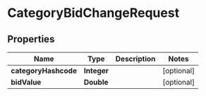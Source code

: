 
# CategoryBidChangeRequest

## Properties
Name | Type | Description | Notes
------------ | ------------- | ------------- | -------------
**categoryHashcode** | **Integer** |  |  [optional]
**bidValue** | **Double** |  |  [optional]



